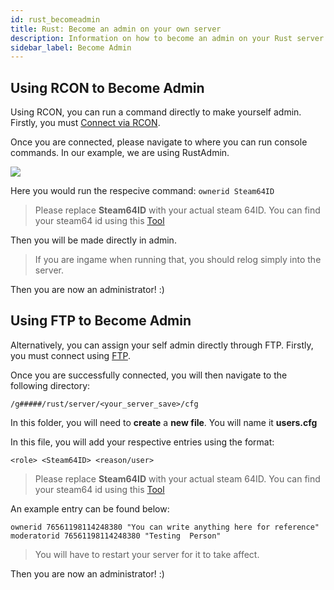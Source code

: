 ```yaml
---
id: rust_becomeadmin
title: Rust: Become an admin on your own server
description: Information on how to become an admin on your Rust server from ZAP-Hosting - ZAP-Hosting.com documentation
sidebar_label: Become Admin 
---
```


## Using RCON to Become Admin

Using RCON, you can run a command directly to make yourself admin.
Firstly, you must [Connect via RCON](rust_connectrcon.md).

Once you are connected, please navigate to where you can run console commands. In our example, we are using RustAdmin.

![](https://screensaver01.zap-hosting.com/index.php/s/ykaMNZRtaAmJQcs/preview)

Here you would run the respecive command:
`ownerid Steam64ID`

> Please replace **Steam64ID** with your actual steam 64ID. You can find your steam64 id using this [Tool](https://steamid.io/)

Then you will be made directly in admin. 

> If you are ingame when running that, you should relog simply into the server.

Then you are now an administrator! :)

## Using FTP to Become Admin

Alternatively, you can assign your self admin directly through FTP.
Firstly, you must connect using [FTP](gameserver_ftpaccess.md).

Once you are successfully connected, you will then navigate to the following directory:

`/g#####/rust/server/<your_server_save>/cfg`

In this folder, you will need to **create** a **new file**. You will name it **users.cfg**

In this file, you will add your respective entries using the format:

`<role> <Steam64ID> <reason/user>`

> Please replace **Steam64ID** with your actual steam 64ID. You can find your steam64 id using this [Tool](https://steamid.io/)

An example entry can be found below:

```
ownerid 76561198114248380 "You can write anything here for reference"
moderatorid 76561198114248380 "Testing  Person"
```
> You will have to restart your server for it to take affect.

Then you are now an administrator! :)
